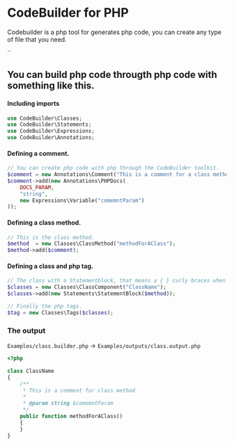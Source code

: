 # CodeBuilder for PHP
Codebuilder is a php tool for generates php code, you can create any type of file that you need.

``

## You can build php code througth php code with something like this.

#### Including imports

```php
use CodeBuilder\Classes;
use CodeBuilder\Statements;
use CodeBuilder\Expressions;
use CodeBuilder\Annotations;
```

#### Defining a comment.
```php
// You can create php code with php through the CodeBuilder toolkit.
$comment = new Annotations\Comment("This is a comment for a class method");
$comment->add(new Annotations\PHPDocs(
    DOCS_PARAM,
    "string",
    new Expressions\Variable("comemntParam")
));
```

#### Defining a class method.
```php
// This is the class method.
$method  = new Classes\ClassMethod("methodForAClass");
$method->add($comment);
```

#### Defining a class and php tag.
```php
// The class with a Statementblock, that means a { } curly braces when the code is included.
$classes = new Classes\ClassComponent("ClassName");
$classes->add(new Statements\StatementBlock($method));

// Finally the php tags.
$tag = new Classes\Tags($classes);

```

### The output
`Examples/class.builder.php` -> `Examples/outputs/class.output.php`
```php
<?php

class ClassName
{
    /**
     * This is a comment for class method
     *
     * @param string $comemntParam
     */
    public function methodForAClass()
    {
    }
}

```

